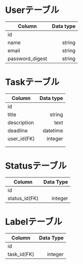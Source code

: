 
# Userテーブル

| Column          | Data type |
| --------------- | --------: |
| id              |           |
| name            | string    |
| email           | string    |
| password_digest | string    |


# Taskテーブル

| Column      | Data type |
| ----------- | --------: |
| id          |           |
| title       | string    |
| description | text      |
| deadline    | datetime  |
| user_id(FK) | integer   |
|             |           |
|             |           |


# Statusテーブル

| Column        | Data Type |
| ------------- | --------: |
| id            |           |
| status_id(FK) | integer   |



# Labelテーブル

| Column      | Data Type |
| ----------- | --------: |
| id          |           |
| task_id(FK) | integer   |